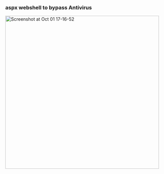 ### aspx webshell to bypass Antivirus

<img width="484" alt="Screenshot at Oct 01 17-16-52" src="">
